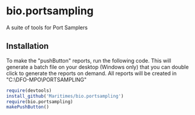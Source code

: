 # bio.portsampling
A suite of tools for Port Samplers

## Installation
To make the "pushButton" reports, run the following code.  This will generate a batch file on your desktop (Windows only) that you can double click to generate the reports on demand.  All reports will be created in "C:\\DFO-MPO\\PORTSAMPLING"


```R
require(devtools)
install_github('Maritimes/bio.portsampling')
require(bio.portsampling)
makePushButton()
```
